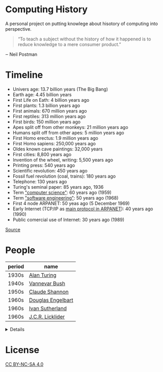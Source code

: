 # Computing History

A personal project on putting knowlege about hisotory of computing into perspective.

> “To teach a subject without the history of how it happened is to reduce
> knowledge to a mere consumer product.”

‒ Neil Postman

# Timeline

 - Univers age: 13.7 billion years (The Big Bang)
 - Earth age: 4.45 billion years
 - First Life on Eath: 4 billion years ago
 - First plants: 1.3 billion years ago
 - First animals: 670 million years ago
 - First reptiles: 313 million years ago
 - First birds: 150 million years ago
 - Apes split off from other monkeys: 21 million years ago
 - Humans split off from other apes: 5 million years ago
 - First Homo erectus: 1.9 million years ago
 - First Homo sapiens: 250,000 years ago
 - Oldes known cave paintings: 32,000 years
 - First cities: 8,800 years ago
 - Invention of the wheel, writing: 5,500 years ago
 - Printing press: 540 years ago
 - Scientific revolution: 450 years ago
 - Fossil fuel revolution (coal, trains): 180 years ago
 - Telephone: 130 years ago
 - Turing's seminal paper: 85 years ago, 1936
 - Term ["computer science"](http://archive.fo/JrSwK): 60 years ago (1959)
 - Term ["software engineering"](http://archive.is/UtWMo): 50 years ago (1968)
 - First 4 node ARPANET: 50 yeas ago (5 December 1969)
 - Early Internet (TCP/IP as [main protocol in ARPANET](https://en.wikipedia.org/wiki/ARPANET#Software_and_protocols)): 40 years ago (1990)
 - Public comercial use of Internet: 30 years ago (1989)

[Source](http://math.ucr.edu/home/baez/timeline.html)

# People

 period    | name
---------- | --------------
 1930s     | [Alan Turing](people/alan-turing.md)
 1940s     | [Vannevar Bush](people/vannevar-bush.md)
 1950s     | [Claude Shannon](people/claude-shannon.md)
 1960s     | [Douglas Engelbart](people/douglas-engelbart.md)
 1960s     | [Ivan Sutherland](people/ivan-sutherland.md)
 1960s     | [J.C.R. Licklider](people/jcr-licklider.md)

<details>

To update README and table above.
`$ go run gen-readme.go people/*.md > README.md`
</details>


# License

[CC BY-NC-SA 4.0](./LICENSE)
